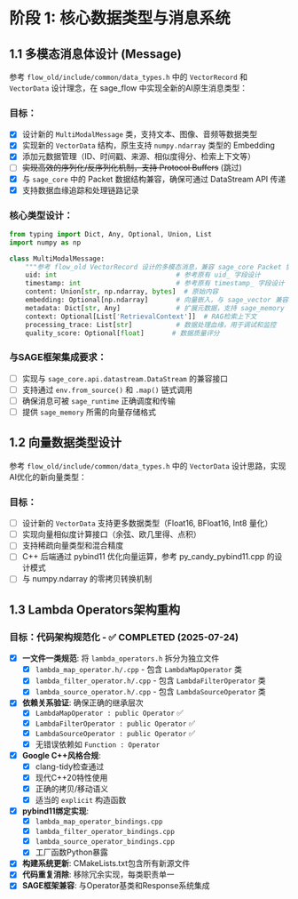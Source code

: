 # 阶段 1: 核心数据类型与消息系统

## 1.1 多模态消息体设计 (Message)
参考 `flow_old/include/common/data_types.h` 中的 `VectorRecord` 和 `VectorData` 设计理念，在 sage_flow 中实现全新的AI原生消息类型：

### 目标：
- [x] 设计新的 `MultiModalMessage` 类，支持文本、图像、音频等数据类型
- [x] 实现新的 `VectorData` 结构，原生支持 `numpy.ndarray` 类型的 Embedding
- [x] 添加元数据管理（ID、时间戳、来源、相似度得分、检索上下文等）
- [ ] ~~实现高效的序列化/反序列化机制，支持 Protocol Buffers~~ (跳过)
- [x] 与 `sage_core` 中的 Packet 数据结构兼容，确保可通过 DataStream API 传递
- [x] 支持数据血缘追踪和处理链路记录

### 核心类型设计：
```python
from typing import Dict, Any, Optional, Union, List
import numpy as np

class MultiModalMessage:
    """参考 flow_old VectorRecord 设计的多模态消息，兼容 sage_core Packet 协议"""
    uid: int                              # 参考原有 uid_ 字段设计
    timestamp: int                        # 参考原有 timestamp_ 字段设计
    content: Union[str, np.ndarray, bytes]  # 原始内容
    embedding: Optional[np.ndarray]       # 向量嵌入，与 sage_vector 兼容
    metadata: Dict[str, Any]              # 扩展元数据，支持 sage_memory 索引
    context: Optional[List['RetrievalContext']]  # RAG检索上下文
    processing_trace: List[str]           # 数据处理血缘，用于调试和监控
    quality_score: Optional[float]       # 数据质量评分
```

### 与SAGE框架集成要求：
- [ ] 实现与 `sage_core.api.datastream.DataStream` 的兼容接口
- [ ] 支持通过 `env.from_source()` 和 `.map()` 链式调用
- [ ] 确保消息可被 `sage_runtime` 正确调度和传输
- [ ] 提供 `sage_memory` 所需的向量存储格式

## 1.2 向量数据类型设计
参考 `flow_old/include/common/data_types.h` 中的 `VectorData` 设计思路，实现AI优化的新向量类型：

### 目标：
- [ ] 设计新的 `VectorData` 支持更多数据类型（Float16, BFloat16, Int8 量化）
- [ ] 实现向量相似度计算接口（余弦、欧几里得、点积）
- [ ] 支持稀疏向量类型和混合精度
- [ ] C++ 后端通过 pybind11 优化向量运算，参考 py_candy_pybind11.cpp 的设计模式
- [ ] 与 numpy.ndarray 的零拷贝转换机制

## 1.3 Lambda Operators架构重构 
### 目标：代码架构规范化 - ✅ COMPLETED (2025-07-24)

- [x] **一文件一类规范**: 将 `lambda_operators.h` 拆分为独立文件
  - [x] `lambda_map_operator.h/.cpp` - 包含 `LambdaMapOperator` 类
  - [x] `lambda_filter_operator.h/.cpp` - 包含 `LambdaFilterOperator` 类  
  - [x] `lambda_source_operator.h/.cpp` - 包含 `LambdaSourceOperator` 类

- [x] **依赖关系验证**: 确保正确的继承层次
  - [x] `LambdaMapOperator : public Operator` ✅
  - [x] `LambdaFilterOperator : public Operator` ✅
  - [x] `LambdaSourceOperator : public Operator` ✅
  - [x] 无错误依赖如 `Function : Operator`

- [x] **Google C++风格合规**:
  - [x] clang-tidy检查通过
  - [x] 现代C++20特性使用
  - [x] 正确的拷贝/移动语义
  - [x] 适当的 `explicit` 构造函数

- [x] **pybind11绑定实现**:
  - [x] `lambda_map_operator_bindings.cpp`
  - [x] `lambda_filter_operator_bindings.cpp`
  - [x] `lambda_source_operator_bindings.cpp`
  - [x] 工厂函数Python暴露

- [x] **构建系统更新**: CMakeLists.txt包含所有新源文件
- [x] **代码重复消除**: 移除冗余实现，每类职责单一
- [x] **SAGE框架兼容**: 与Operator基类和Response系统集成
